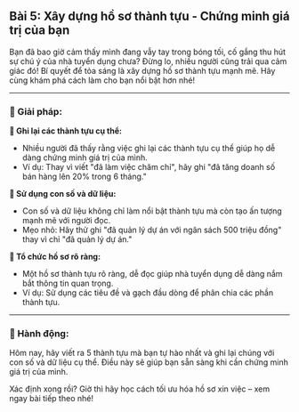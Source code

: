 ## Bài 5: Xây dựng hồ sơ thành tựu - Chứng minh giá trị của bạn

Bạn đã bao giờ cảm thấy mình đang vẫy tay trong bóng tối, cố gắng thu hút sự chú ý của nhà tuyển dụng chưa? Đừng lo, nhiều người cũng trải qua cảm giác đó! Bí quyết để tỏa sáng là xây dựng hồ sơ thành tựu mạnh mẽ. Hãy cùng khám phá cách làm cho bạn nổi bật hơn nhé!

---

### 📌 Giải pháp:

**🔹 Ghi lại các thành tựu cụ thể:**

- Nhiều người đã thấy rằng việc ghi lại các thành tựu cụ thể giúp họ dễ dàng chứng minh giá trị của mình.  
- Ví dụ: Thay vì viết "đã làm việc chăm chỉ", hãy ghi "đã tăng doanh số bán hàng lên 20% trong 6 tháng."

**🔹 Sử dụng con số và dữ liệu:**

- Con số và dữ liệu không chỉ làm nổi bật thành tựu mà còn tạo ấn tượng mạnh mẽ với người đọc.  
- Mẹo nhỏ: Hãy thử ghi "đã quản lý dự án với ngân sách 500 triệu đồng" thay vì chỉ "đã quản lý dự án."

**🔹 Tổ chức hồ sơ rõ ràng:**

- Một hồ sơ thành tựu rõ ràng, dễ đọc giúp nhà tuyển dụng dễ dàng nắm bắt thông tin quan trọng.  
- Ví dụ: Sử dụng các tiêu đề và gạch đầu dòng để phân chia các phần thành tựu.

---

### 🚀 Hành động:

Hôm nay, hãy viết ra 5 thành tựu mà bạn tự hào nhất và ghi lại chúng với con số và dữ liệu cụ thể. Điều này sẽ giúp bạn sẵn sàng khi cần chứng minh giá trị của mình.

Xác định xong rồi? Giờ thì hãy học cách tối ưu hóa hồ sơ xin việc – xem ngay bài tiếp theo nhé!